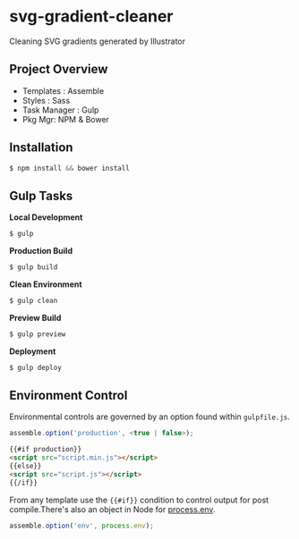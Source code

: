 # svg-gradient-cleaner
Cleaning SVG gradients generated by Illustrator

## Project Overview

 - Templates : Assemble
 - Styles : Sass
 - Task Manager : Gulp
 - Pkg Mgr: NPM & Bower

## Installation

```javascript
$ npm install && bower install
```

## Gulp Tasks

**Local Development**

```javascript
$ gulp
```

**Production Build**

```javascript
$ gulp build
```

**Clean Environment**

```javascript
$ gulp clean
```

**Preview Build**

```javascript
$ gulp preview
```

**Deployment**

```javascript
$ gulp deploy
```

## Environment Control

Environmental controls are governed by an option found within ``gulpfile.js``.

```javascript
assemble.option('production', <true | false>);
```

```html
{{#if production}}
<script src="script.min.js"></script>
{{else}}
<script src="script.js"></script>
{{/if}}
```

From any template use the ``{{#if}}`` condition to control output for post compile.There's also an object in Node for [process.env](https://nodejs.org/api/process.html#process_process_env).

```javascript
assemble.option('env', process.env);
```
